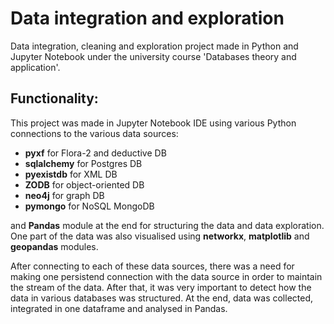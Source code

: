 # Data integration and exploration
Data integration, cleaning and exploration project made in Python and Jupyter Notebook under the university course 'Databases theory and application'.

## Functionality:
This project was made in Jupyter Notebook IDE using various Python connections to the various data sources:
*  **pyxf** for Flora-2 and deductive DB
*  **sqlalchemy** for Postgres DB
*  **pyexistdb** for XML DB
*  **ZODB** for object-oriented DB
*  **neo4j** for graph DB
*  **pymongo** for NoSQL MongoDB

and **Pandas** module at the end for structuring the data and data exploration. One part of the data was also visualised using **networkx**, **matplotlib** and **geopandas** modules.

After connecting to each of these data sources, there was a need for making one persistend connection with the data source in order to maintain the stream of the data. After that, it was very important to detect how the data in various databases was structured. At the end, data was collected, integrated in one dataframe and analysed in Pandas.
